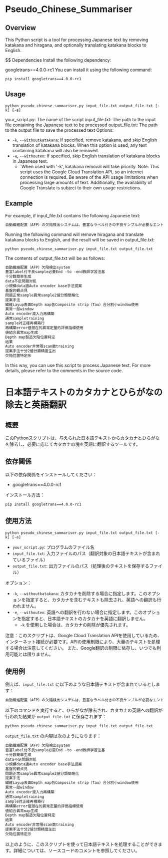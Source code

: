 # Pseudo_Chinese_Summariser

## Overview
This Python script is a tool for processing Japanese text by removing katakana and hiragana, and optionally translating katakana blocks to English.

$$ Dependencies
Install the following dependency:

googletrans==4.0.0-rc1
You can install it using the following command:

```
pip install googletrans==4.0.0-rc1
```

## Usage

```
python pseudo_chinese_summariser.py input_file.txt output_file.txt [-k] [-e]
```

your_script.py: The name of the script
input_file.txt: The path to the input file containing the Japanese text to be processed
output_file.txt: The path to the output file to save the processed text
Options:

- `-k`, `--withoutkatakana`: If specified, remove katakana, and skip English translation of katakana blocks. When this option is used, any text containing katakana will also be removed.
- `-e`, `--withouten`: If specified, skip English translation of katakana blocks in Japanese text.
  - `When used with '-k', katakana removal will take priority.
Note: This script uses the Google Cloud Translation API, so an internet connection is required. Be aware of the API usage limitations when processing large amounts of text. Additionally, the availability of Google Translate is subject to their own usage restrictions.

## Example
For example, if input_file.txt contains the following Japanese text:


```input_file.txt
自動繊維配置（AFP）の欠陥検出システムは、豊富なラベル付きの不良サンプルが必要なエンドツーエンドの教師あり学習法に基づいていますが、これらは十分な数を簡単に生成することができません。そこで、データ不足の問題に対処するため、小規模データセットに適したオートエンコーダベースの手法を提案します。基盤的な観点から見れば、問題は正常サンプルと異常サンプルの2値分類として簡略化できます。提案手法では、繊維レイアップ表面のデプスマップを各コンポジットストリップ（タウ）に合わせて分割した小さなウィンドウを使用します。異常がない一部のウィンドウは、オートエンコーダに渡されて入力を再構築し、通常サンプルでトレーニングされているため、これらのサンプルに対してより正確な再構築が行われます。したがって、再構築エラーの値は潜在的な異常があるかどうかの定量的な評価指標として使用されます。これらの値は組み合わせて異常マップを生成し、デプスマップでの製造欠陥の位置を特定できます。結果は、オートエンコーダが非常に限られたスキャン数でトレーニングされているにもかかわらず、提案手法は十分な2値分類精度を生み出し、欠陥の位置を特定できることを示しています。
```

Running the following command will remove hiragana and translate katakana blocks to English, and the result will be saved in output_file.txt:


```
python pseudo_chinese_summariser.py input_file.txt output_file.txt 
```

The contents of output_file.txt will be as follows:

```output_file.txt
自動繊維配置（AFP）欠陥検出system
豊富label付不良sample必要End -to -end教師学習法基
十分数簡単生成
data不足問題対処
小規模data適Auto encoder base手法提案
基盤的観点見
問題正常sample異常sample2値分類簡略化
提案手法
繊維Layup表面Depth map各Composite strip（Tau）合分割小window使用
異常一部window
Auto encoder渡入力再構築
通常sampletraining
sample対正確再構築行
再構築error値潜在的異常定量的評価指標使用
値組合異常map生成
Depth map製造欠陥位置特定
結果
Auto encoder非常限scan数training
提案手法十分2値分類精度生出
欠陥位置特定示
```
In this way, you can use this script to process Japanese text. For more details, please refer to the comments in the source code.


# 日本語テキストのカタカナとひらがなの除去と英語翻訳

## 概要

このPythonスクリプトは、与えられた日本語テキストからカタカナとひらがなを除去し、必要に応じてカタカナの塊を英語に翻訳するツールです。

## 依存関係

以下の依存関係をインストールしてください：

- googletrans==4.0.0-rc1

インストール方法：

```
pip install googletrans==4.0.0-rc1
```


## 使用方法

```
python pseudo_chinese_summariser.py input_file.txt output_file.txt [-k] [-e]
```

- `your_script.py`: プログラムのファイル名
- `input_file.txt`: 入力ファイルのパス（翻訳対象の日本語テキストが含まれているファイル）
- `output_file.txt`: 出力ファイルのパス（処理後のテキストを保存するファイル）

オプション：

- `-k`, `--withoutkatakana`: カタカナを削除する場合に指定します。このオプションを指定すると、カタカナを含むテキストも除去され、英語への翻訳も行われません。
- `-e`, `--withouten`: 英語への翻訳を行わない場合に指定します。このオプションを指定すると、日本語テキストのカタカナを英語に翻訳しません。
  - `-k` を使用した場合は、カタカナの削除が優先されます。

注意：このスクリプトは、Google Cloud Translation APIを使用しているため、インターネット接続が必要です。APIの使用制限により、大量のテキストを処理する場合は注意してください。
また、Google翻訳の制限に依存し、いつでも利用可能とは限りません。

## 使用例

例えば、`input_file.txt` に以下のような日本語テキストが含まれているとします：

```input_file.txt
自動繊維配置（AFP）の欠陥検出システムは、豊富なラベル付きの不良サンプルが必要なエンドツーエンドの教師あり学習法に基づいていますが、これらは十分な数を簡単に生成することができません。そこで、データ不足の問題に対処するため、小規模データセットに適したオートエンコーダベースの手法を提案します。基盤的な観点から見れば、問題は正常サンプルと異常サンプルの2値分類として簡略化できます。提案手法では、繊維レイアップ表面のデプスマップを各コンポジットストリップ（タウ）に合わせて分割した小さなウィンドウを使用します。異常がない一部のウィンドウは、オートエンコーダに渡されて入力を再構築し、通常サンプルでトレーニングされているため、これらのサンプルに対してより正確な再構築が行われます。したがって、再構築エラーの値は潜在的な異常があるかどうかの定量的な評価指標として使用されます。これらの値は組み合わせて異常マップを生成し、デプスマップでの製造欠陥の位置を特定できます。結果は、オートエンコーダが非常に限られたスキャン数でトレーニングされているにもかかわらず、提案手法は十分な2値分類精度を生み出し、欠陥の位置を特定できることを示しています。
```


以下のコマンドを実行すると、ひらがなが除去され、カタカナの英語への翻訳が行われた結果が `output_file.txt` に保存されます：

```
python pseudo_chinese_summariser.py input_file.txt output_file.txt 
```


`output_file.txt` の内容は次のようになります：

```output_file.txt
自動繊維配置（AFP）欠陥検出system
豊富label付不良sample必要End -to -end教師学習法基
十分数簡単生成
data不足問題対処
小規模data適Auto encoder base手法提案
基盤的観点見
問題正常sample異常sample2値分類簡略化
提案手法
繊維Layup表面Depth map各Composite strip（Tau）合分割小window使用
異常一部window
Auto encoder渡入力再構築
通常sampletraining
sample対正確再構築行
再構築error値潜在的異常定量的評価指標使用
値組合異常map生成
Depth map製造欠陥位置特定
結果
Auto encoder非常限scan数training
提案手法十分2値分類精度生出
欠陥位置特定示
```

以上のように、このスクリプトを使って日本語テキストを処理することができます。詳細については、ソースコードのコメントを参照してください。

